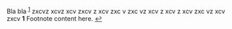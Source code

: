 Bla bla <sup name="a1">[1](#f1)</sup>
zxcvz
xcvz
xcv
zxcv
z
xcv
zxc
v
zxc
vz
xcv
z
xcv
z
xcv
zxc
vz
xcv
zxcv
<b id="f1">1</b> Footnote content here. [↩](#a1)
